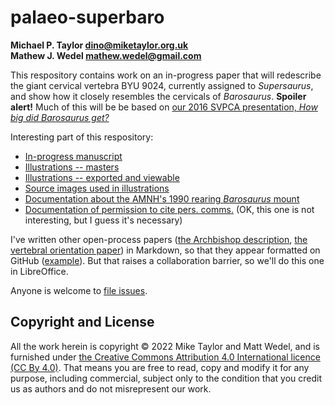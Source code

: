 # palaeo-superbaro

**Michael P. Taylor <dino@miketaylor.org.uk>**  
**Mathew J. Wedel <mathew.wedel@gmail.com>**

This respository contains work on an in-progress paper that will redescribe the giant cervical vertebra BYU 9024, currently assigned to _Supersaurus_, and show how it closely resembles the cervicals of _Barosaurus_.
**Spoiler alert!** Much of this will be be based on [our 2016 SVPCA presentation, _How big did Barosaurus get?_](http://www.miketaylor.org.uk/dino/pubs/svpca2016/abstract.html)

Interesting part of this respository:
* [In-progress manuscript](TaylorWedel-giant-barosaurus.docx)
* [Illustrations -- masters](figures)
* [Illustrations -- exported and viewable](figures/export)
* [Source images used in illustrations](figures/sources)
* [Documentation about the AMNH's 1990 rearing _Barosaurus_ mount](amnh-mount)
* [Documentation of permission to cite pers. comms.](permissions) (OK, this one is not interesting, but I guess it's necessary)

I've written other open-process papers ([the Archbishop description](https://github.com/MikeTaylor/palaeo-archbishop/), [the vertebral orientation paper](https://github.com/MikeTaylor/palaeo-vo/)) in Markdown, so that they appear formatted on GitHub ([example](https://github.com/MikeTaylor/palaeo-vo/blob/master/vo-manuscript.md)). But that raises a collaboration barrier, so we'll do this one in LibreOffice.

Anyone is welcome to [file issues](https://github.com/MikeTaylor/palaeo-superbaro/issues).

## Copyright and License

All the work herein is copyright © 2022 Mike Taylor and Matt Wedel, and is furnished under [the Creative Commons Attribution 4.0 International licence (CC By 4.0)](https://creativecommons.org/licenses/by/4.0/). That means you are free to read, copy and modify it for any purpose, including commercial, subject only to the condition that you credit us as authors and do not misrepresent our work.

